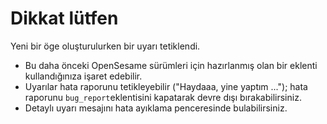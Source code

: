 # Dikkat lütfen

Yeni bir öge oluşturulurken bir uyarı tetiklendi.

- Bu daha önceki OpenSesame sürümleri için hazırlanmış olan bir eklenti kullandığınıza işaret edebilir.
- Uyarılar hata raporunu tetikleyebilir ("Haydaaa, yine yaptım ..."); hata raporunu `bug_report`eklentisini kapatarak devre dışı bırakabilirsiniz.
- Detaylı uyarı mesajını hata ayıklama penceresinde bulabilirsiniz.

